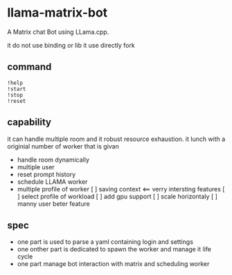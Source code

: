 # llama-matrix-bot

A Matrix chat Bot using LLama.cpp.

it do not use binding or lib it use directly fork

## command
```
!help
!start 
!stop
!reset 
```
## capability
it can handle multiple room and it robust resource exhaustion.
it lunch with a originial number of worker that is givan 

- handle room dynamically
- multiple user
- reset prompt history
- schedule LLAMA worker
- multiple profile of worker
[ ] saving context <== verry intersting features
[ ] select profile of workload
[ ] add gpu support
[ ] scale horizontaly
[ ] manny user beter feature


## spec
- one part is used to parse a yaml containing login and settings
- one onther part is dedicated to spawn the worker and manage it life cycle 
- one part manage bot interaction with matrix and scheduling worker

